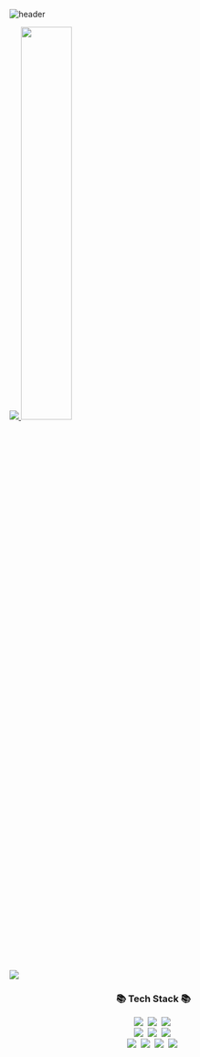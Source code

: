 ![header](https://capsule-render.vercel.app/api?type=wave&color=#02715&height=300&section=header&text=JeongKwanho&fontSize=90&animation=fadeIn&fontColor=d6ace6&fontAlignY=30)

<a href="s">
  <img src="https://github-readme-stats.vercel.app/api/top-langs/?username=JeongKwanho&exclude_repo=JeongKwanho.github.io&layout=compact&theme=tokyonight" />
</a>
<a href="s">
  <img src="https://github-readme-stats.vercel.app/api?username=JeongKwanho&theme=tokyonight&show_icons=true" width="42%" />
</a>

![](https://github-profile-summary-cards.vercel.app/api/cards/profile-details?username=JeongKwanho&theme=nord_dark)

<h3 align="center">📚 Tech Stack 📚</h3>
<p align="center">
  <img src="https://img.shields.io/badge/Python-000000?style=flat-square&logo=Python&logoColor=white"/></a>&nbsp
  <img src="https://img.shields.io/badge/C++-000000?style=flat-square&logo=C%2B%2B&logoColor=white"/></a>&nbsp 
  <img src="https://img.shields.io/badge/C%23-000000?style=flat-square&logo=Csharp&logoColor=white"/></a>&nbsp 
  <br>
  <img src="https://img.shields.io/badge/Unity-6DB33F?style=flat-square&logo=Unity&logoColor=white"/></a>&nbsp
  <img src="https://img.shields.io/badge/OpenModelica-6DB33F?style=flat-square&logo=OpenModelica&logoColor=white"/></a>&nbsp 
  <img src="https://img.shields.io/badge/Arduino-6DB33F?style=flat-square&logo=Arduino&logoColor=white"/></a>&nbsp
  <br>
  <img src="https://img.shields.io/badge/Windows-E6B91E?style=flat-square&logo=Winodows&logoColor=white"/></a>&nbsp 
  <img src="https://img.shields.io/badge/Ubuntu-E6B91E?style=flat-square&logo=Ubuntu&logoColor=white"/></a>&nbsp 
  <img src="https://img.shields.io/badge/Docker-E6B91E?style=flat-square&logo=Docker&logoColor=white"/></a>&nbsp 
  <img src="https://img.shields.io/badge/Jenkins-D24939?style=flat-square&logo=Jenkins&logoColor=white"/></a>&nbsp 
</p>

<!--
**JeongKwanho/JeongKwanho** is a ✨ _special_ ✨ repository because its `README.md` (this file) appears on your GitHub profile.

Here are some ideas to get you started:

- 🔭 I’m currently working on ...
- 🌱 I’m currently learning ...
- 👯 I’m looking to collaborate on ...
- 🤔 I’m looking for help with ...
- 💬 Ask me about ...
- 📫 How to reach me: ...
- 😄 Pronouns: ...
- ⚡ Fun fact: ...
-->
